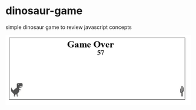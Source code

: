 ﻿# dinosaur-game

simple dinosaur game to review javascript concepts

![screenshot of game](./img/Screen%20Shot%202024-04-12%20at%2019.30.04.png)
